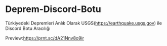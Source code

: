 # Deprem-Discord-Botu
Türkiyedeki Depremleri Anlık Olarak USGS(https://earthquake.usgs.gov) ile Discord Botu Aracılığı 


Preview:https://prnt.sc/dA21Nnv8o9ir
